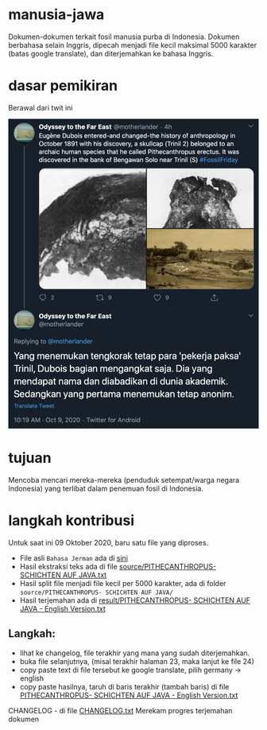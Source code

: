 # manusia-jawa

Dokumen-dokumen terkait fosil manusia purba di Indonesia.
Dokumen berbahasa selain Inggris, dipecah menjadi file kecil maksimal 5000 karakter (batas google translate), dan diterjemahkan ke bahasa Inggris.

# dasar pemikiran

Berawal dari twit ini

![siapa penemu fosil manusia trinil?](img/convo.png?raw=true "Title")

# tujuan

Mencoba mencari mereka-mereka (penduduk setempat/warga negara Indonesia) yang terlibat dalam penemuan fosil di Indonesia.

# langkah kontribusi

Untuk saat ini 09 Oktober 2020, baru satu file yang diproses.
- File asli `Bahasa Jerman` ada di [sini](source/PITHECANTHROPUS-%20SCHICHTEN%20AUF%20JAVA.pdf)
- Hasil ekstraksi teks ada di file [source/PITHECANTHROPUS- SCHICHTEN AUF JAVA.txt](result/PITHECANTHROPUS-%20SCHICHTEN%20AUF%20JAVA.txt)
- Hasil split file menjadi file kecil per 5000 karakter, ada di folder `source/PITHECANTHROPUS- SCHICHTEN AUF JAVA/`
- Hasil terjemahan ada di [result/PITHECANTHROPUS- SCHICHTEN AUF JAVA - English Version.txt](result/PITHECANTHROPUS-%20SCHICHTEN%20AUF%20JAVA%20-%20English%20Version.txt)

Langkah:
---
- lihat ke changelog, file terakhir yang mana yang sudah diterjemahkan.
- buka file selanjutnya, (misal terakhir halaman 23, maka lanjut ke file 24)
- copy paste text di file tersebut ke google translate, pilih germany -> english
- copy paste hasilnya, taruh di baris terakhir (tambah baris) di file [PITHECANTHROPUS- SCHICHTEN AUF JAVA - English Version.txt](result/PITHECANTHROPUS-%20SCHICHTEN%20AUF%20JAVA%20-%20English%20Version.txt)

CHANGELOG - di file [CHANGELOG.txt](CHANGELOG.txt)
Merekam progres terjemahan dokumen